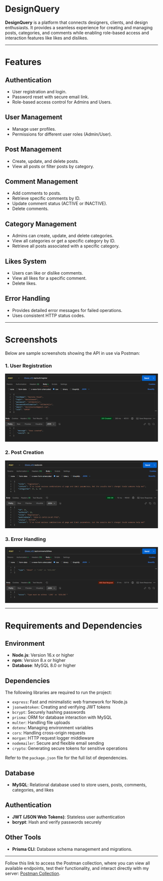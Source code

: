 # DesignQuery

**DesignQuery** is a platform that connects designers, clients, and design enthusiasts. It provides a seamless experience for creating and managing posts, categories, and comments while enabling role-based access and interaction features like likes and dislikes.

---

# Features

## Authentication
- User registration and login.
- Password reset with secure email link.
- Role-based access control for Admins and Users.
## User Management
- Manage user profiles.
- Permissions for different user roles (Admin/User).
## Post Management
- Create, update, and delete posts.
- View all posts or filter posts by category.
## Comment Management
- Add comments to posts.
- Retrieve specific comments by ID.
- Update comment status (ACTIVE or INACTIVE).
- Delete comments.
## Category Management
- Admins can create, update, and delete categories.
- View all categories or get a specific category by ID.
- Retrieve all posts associated with a specific category.
## Likes System
- Users can like or dislike comments.
- View all likes for a specific comment.
- Delete likes.
## Error Handling
- Provides detailed error messages for failed operations.
- Uses consistent HTTP status codes.
---

# Screenshots

Below are sample screenshots showing the API in use via Postman:

### 1. **User Registration**
![User Registration](./docs/screenshots/User_registration.png)

### 2. **Post Creation**
![Post Creation](./docs/screenshots/Post_creation.png)

### 3. **Error Handling**
![Error Handling](./docs/screenshots/Error_handling.png)

---

# Requirements and Dependencies

## **Environment**
- **Node.js**: Version 16.x or higher
- **npm**: Version 8.x or higher
- **Database**: MySQL 8.0 or higher

## **Dependencies**
The following libraries are required to run the project:

- `express`: Fast and minimalistic web framework for Node.js
- `jsonwebtoken`: Creating and verifying JWT tokens
- `bcrypt`: Securely hashing passwords
- `prisma`: ORM for database interaction with MySQL
- `multer`: Handling file uploads
- `dotenv`: Managing environment variables
- `cors`: Handling cross-origin requests
- `morgan`: HTTP request logger middleware
- `nodemailer`: Secure and flexible email sending
- `crypto`: Generating secure tokens for sensitive operations

Refer to the `package.json` file for the full list of dependencies.

## **Database**
- **MySQL**: Relational database used to store users, posts, comments, categories, and likes

## **Authentication**
- **JWT (JSON Web Tokens)**: Stateless user authentication
- **bcrypt**: Hash and verify passwords securely

## **Other Tools**
- **Prisma CLI**: Database schema management and migrations.

---

Follow this link to access the Postman collection, where you can view all available endpoints, test their functionality, and interact directly with my server:
[Postman Collection](https://www.postman.com/descent-module-physicist-7797554/connect-fullstack-usof-backend/collection/iboqdyc/api-server?action=share&creator=38623177).
